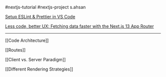 #nextjs-tutorial #nextjs-project 
s.ahsan

[Setup ESLint & Prettier in VS Code](https://jsmastery.notion.site/Setup-ESLint-Prettier-in-VS-Code-56e50002b82b45b88e36265c5eafbb24)

[Less code, better UX: Fetching data faster with the Next.js 13 App Router](https://vercel.com/blog/nextjs-app-router-data-fetching)

--------------------------------------------------------
[[Code Architecture]]

[[Routes]]

[[Client vs. Server Paradigm]]

[[Different Rendering Strategies]]

